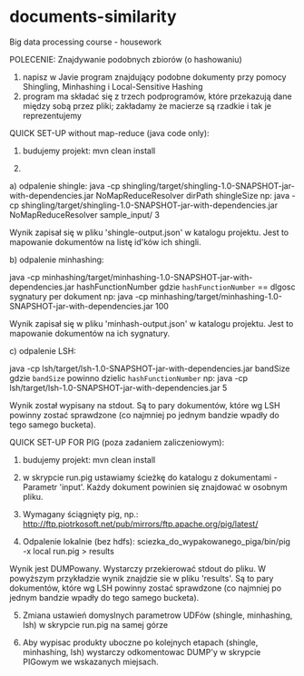 # documents-similarity
Big data processing course - housework

POLECENIE: Znajdywanie podobnych zbiorów (o hashowaniu)
1. napisz w Javie program znajdujący podobne dokumenty przy pomocy Shingling, Minhashing i Local-Sensitive Hashing
2. program ma składać się z trzech podprogramów, które przekazują dane między sobą przez pliki; zakładamy że macierze są rzadkie i tak je reprezentujemy


QUICK SET-UP without map-reduce (java code only):
1. budujemy projekt: mvn clean install

2. 
a) odpalenie shingle:
java -cp shingling/target/shingling-1.0-SNAPSHOT-jar-with-dependencies.jar NoMapReduceResolver dirPath shingleSize
np:
java -cp shingling/target/shingling-1.0-SNAPSHOT-jar-with-dependencies.jar NoMapReduceResolver sample_input/ 3

Wynik zapisał się w pliku 'shingle-output.json' w katalogu projektu.
Jest to mapowanie dokumentów na listę id'ków ich shingli.

b) odpalenie minhashing:

java -cp minhashing/target/minhashing-1.0-SNAPSHOT-jar-with-dependencies.jar hashFunctionNumber
gdzie `hashFunctionNumber` == dlgosc sygnatury per dokument
np:
java -cp minhashing/target/minhashing-1.0-SNAPSHOT-jar-with-dependencies.jar 100

Wynik zapisał się w pliku 'minhash-output.json' w katalogu projektu.
Jest to mapowanie dokumentów na ich sygnatury. 

c) odpalenie LSH:

java -cp lsh/target/lsh-1.0-SNAPSHOT-jar-with-dependencies.jar bandSize
gdzie `bandSize` powinno dzielic `hashFunctionNumber`
np:
java -cp lsh/target/lsh-1.0-SNAPSHOT-jar-with-dependencies.jar 5

Wynik został wypisany na stdout.
Są to pary dokumentów, które wg LSH powinny zostać sprawdzone (co najmniej po jednym bandzie wpadły do tego samego bucketa).


QUICK SET-UP FOR PIG (poza zadaniem zaliczeniowym):
1. budujemy projekt: mvn clean install

2. w skrypcie run.pig ustawiamy ścieżkę do katalogu z dokumentami - Parametr 'input'. 
Każdy dokument powinien się znajdować w osobnym pliku. 

3. Wymagany ściągnięty pig, np.:
http://ftp.piotrkosoft.net/pub/mirrors/ftp.apache.org/pig/latest/

4. Odpalenie lokalnie (bez hdfs):
sciezka_do_wypakowanego_piga/bin/pig -x local run.pig > results

Wynik jest DUMPowany. Wystarczy przekierować stdout do pliku. W powyższym przykładzie wynik znajdzie sie w pliku 'results'.
Są to pary dokumentów, które wg LSH powinny zostać sprawdzone (co najmniej po jednym bandzie wpadły do tego samego bucketa).

5. Zmiana ustawień domyslnych parametrow UDFów (shingle, minhashing, lsh) w skrypcie run.pig na samej górze

6. Aby wypisac produkty uboczne po kolejnych etapach (shingle, minhashing, lsh) wystarczy odkomentowac DUMP'y w skrypcie PIGowym we wskazanych miejsach.
